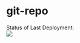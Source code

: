 # git-repo


Status of Last Deployment:<br>
<img src="https://github.com/sargsyan1986/git-repo/workflows/My-Great-Project/badge.svg?branch=main"><br>

